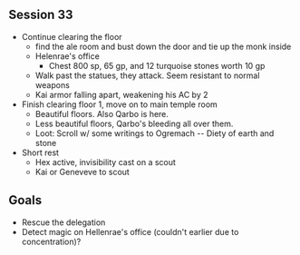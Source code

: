 ## Session 33
* Continue clearing the floor
  * find the ale room and bust down the door and tie up the monk inside
  * Helenrae's office
    * Chest 800 sp, 65 gp, and 12 turquoise stones worth 10 gp
  * Walk past the statues, they attack. Seem resistant to normal weapons
  * Kai armor falling apart, weakening his AC by 2
* Finish clearing floor 1, move on to main temple room
  * Beautiful floors. Also Qarbo is here.  
  * Less beautiful floors, Qarbo's bleeding all over them.
  * Loot: Scroll w/ some writings to Ogremach -- Diety of earth and stone
* Short rest
  * Hex active, invisibility cast on a scout
  * Kai or Geneveve to scout

## Goals
* Rescue the delegation
* Detect magic on Hellenrae's office (couldn't earlier due to concentration)?
